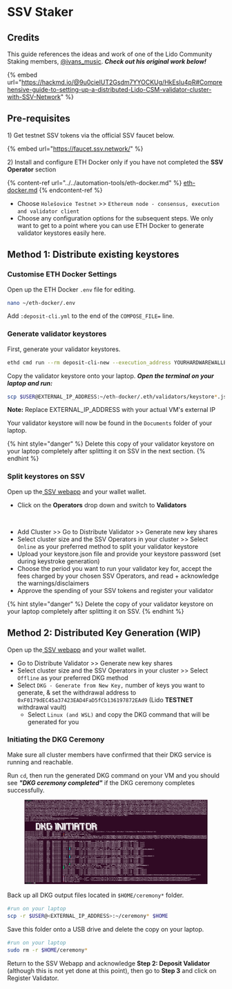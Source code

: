 # SSV Staker

## Credits

This guide references the ideas and work of one of the Lido Community Staking members, [@ivans\_music](https://x.com/ivans\_music). _**Check out his original work below!**_

{% embed url="https://hackmd.io/@9u0cieIUT2Gsdm7YYOCKUg/HkEsIu4pR#Comprehensive-guide-to-setting-up-a-distributed-Lido-CSM-validator-cluster-with-SSV-Network" %}

## Pre-requisites&#x20;

1\) Get testnet SSV tokens via the official SSV faucet below.

{% embed url="https://faucet.ssv.network/" %}

2\) Install and configure ETH Docker only if you have not completed the **SSV Operator** section

{% content-ref url="../../automation-tools/eth-docker.md" %}
[eth-docker.md](../../automation-tools/eth-docker.md)
{% endcontent-ref %}

* Choose `Holešovice Testnet` >> `Ethereum node - consensus, execution and validator client`
* Choose any configuration options for the subsequent steps. We only want to get to a point where you can use ETH Docker to generate validator keystores easily here.&#x20;

## Method 1: Distribute existing keystores

### Customise ETH Docker Settings

Open up the ETH Docker `.env` file for editing.

```sh
nano ~/eth-docker/.env
```

Add `:deposit-cli.yml` to the end of the `COMPOSE_FILE=` line.

### Generate validator keystores

First, generate your validator keystores.

```sh
ethd cmd run --rm deposit-cli-new --execution_address YOURHARDWAREWALLETADDRESS --uid $(id -u)
```

Copy the validator keystore onto your laptop. _**Open the terminal on your laptop and run:**_

```sh
scp $USER@EXTERNAL_IP_ADDRESS:~/eth-docker/.eth/validators/keystore*.json $HOME/Documents
```

**Note:** Replace EXTERNAL\_IP\_ADDRESS with your actual VM's external IP

Your validator keystore will now be found in the `Documents` folder of your laptop.&#x20;

{% hint style="danger" %}
Delete this copy of your validator keystore on your laptop completely after splitting it on SSV in the next section.
{% endhint %}

### Split keystores on SSV

Open up the[ SSV webapp](https://app.ssv.network/) and your wallet wallet.

* Click on the **Operators** drop down and switch to **Validators**&#x20;

<figure><img src="../../.gitbook/assets/Screenshot 2024-10-03 at 3.37.05 PM.png" alt=""><figcaption></figcaption></figure>

* Add Cluster >> Go to Distribute Validator >> Generate new key shares
* Select cluster size and the SSV Operators in your cluster >> Select `Online` as your preferred method to split your validator keystore
* Upload your keystore.json file and provide your keystore password (set during keystroke generation)
* Choose the period you want to run your validator key for, accept the fees charged by your chosen SSV Operators, and read + acknowledge the warnings/disclaimers
* Approve the spending of your SSV tokens and register your validator&#x20;

{% hint style="danger" %}
Delete the copy of your validator keystore on your laptop completely after splitting it on SSV.
{% endhint %}

## Method 2: Distributed Key Generation (WIP)

Open up the[ SSV webapp](https://app.ssv.network/) and your wallet wallet.

* Go to Distribute Validator >> Generate new key shares
* Select cluster size and the SSV Operators in your cluster >> Select `Offline` as your preferred DKG method
* Select `DKG - Generate from New Key,` number of keys you want to generate, & set the withdrawal address to `0xF0179dEC45a37423EAD4FaD5fCb136197872EAd9` (Lido **TESTNET** withdrawal vault)
  * Select `Linux (and WSL)` and copy the DKG command that will be generated for you

### Initiating the DKG Ceremony

Make sure all cluster members have confirmed that their DKG service is running and reachable.

Run `cd`, then run the generated DKG command on your VM and you should see _**"DKG ceremony completed"**_ if the DKG ceremony completes successfully.&#x20;

<figure><img src="../../.gitbook/assets/image (202).png" alt=""><figcaption></figcaption></figure>

Back up all DKG output files located in `$HOME/ceremony*` folder.

```sh
#run on your laptop
scp -r $USER@<EXTERNAL_IP_ADDRESS>:~/ceremony* $HOME
```

Save this folder onto a USB drive and delete the copy on your laptop.

```sh
#run on your laptop
sudo rm -r $HOME/ceremony*
```

Return to the SSV Webapp and acknowledge **Step 2: Deposit Validator** (although this is not yet done at this point), then go to **Step 3** and click on Register Validator.


